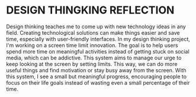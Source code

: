 
# DESIGN THINGKING REFLECTION 

Design thinking teaches me to come up with new technology ideas in any field. Creating technological solutions can make things easier and save time, especially with user-friendly interfaces. In my design thinking project, I'm working on a screen time limit innovation. The goal is to help users spend more time on meaningful activities instead of getting stuck on social media, which can be addictive. This system aims to manage our urge to keep looking at the screen by setting limits. This way, we can do more useful things and find motivation or stay busy away from the screen. With this system, I see a small but meaningful progress, encouraging people to focus on their life goals instead of wasting even a small percentage of their time.

